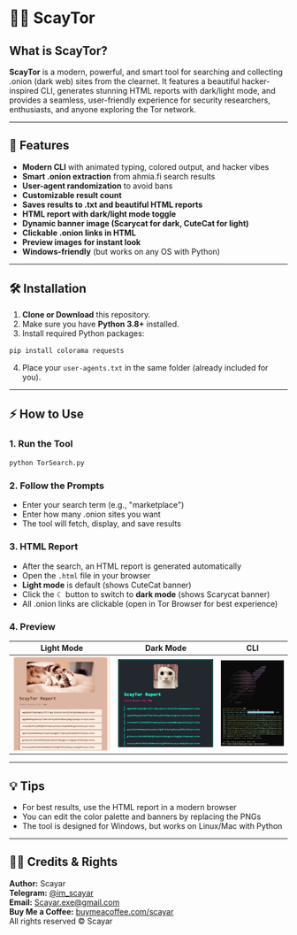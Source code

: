 # 🕵️‍♂️ ScayTor

## What is ScayTor?

**ScayTor** is a modern, powerful, and smart tool for searching and collecting .onion (dark web) sites from the clearnet. It features a beautiful hacker-inspired CLI, generates stunning HTML reports with dark/light mode, and provides a seamless, user-friendly experience for security researchers, enthusiasts, and anyone exploring the Tor network.

---

## 🚀 Features

- **Modern CLI** with animated typing, colored output, and hacker vibes
- **Smart .onion extraction** from ahmia.fi search results
- **User-agent randomization** to avoid bans
- **Customizable result count**
- **Saves results to .txt and beautiful HTML reports**
- **HTML report with dark/light mode toggle**
- **Dynamic banner image (Scarycat for dark, CuteCat for light)**
- **Clickable .onion links in HTML**
- **Preview images for instant look**
- **Windows-friendly** (but works on any OS with Python)

---

## 🛠️ Installation

1. **Clone or Download** this repository.
2. Make sure you have **Python 3.8+** installed.
3. Install required Python packages:

```sh
pip install colorama requests
```

4. Place your `user-agents.txt` in the same folder (already included for you).

---

## ⚡ How to Use

### 1. **Run the Tool**

```sh
python TorSearch.py
```

### 2. **Follow the Prompts**
- Enter your search term (e.g., "marketplace")
- Enter how many .onion sites you want
- The tool will fetch, display, and save results

### 3. **HTML Report**
- After the search, an HTML report is generated automatically
- Open the `.html` file in your browser
- **Light mode** is default (shows CuteCat banner)
- Click the ☾ button to switch to **dark mode** (shows Scarycat banner)
- All .onion links are clickable (open in Tor Browser for best experience)

### 4. **Preview**

| Light Mode | Dark Mode | CLI |
|:---:|:---:|:---:|
| ![Light Preview](Perview1.png) | ![Dark Preview](Perview2.png) | ![CLI Preview](Perview.png) |

---

## 💡 Tips
- For best results, use the HTML report in a modern browser
- You can edit the color palette and banners by replacing the PNGs
- The tool is designed for Windows, but works on Linux/Mac with Python

---

## 🧑‍🎤 Credits & Rights

**Author:** Scayar  
**Telegram:** [@im_scayar](https://t.me/im_scayar)  
**Email:** Scayar.exe@gmail.com  
**Buy Me a Coffee:** [buymeacoffee.com/scayar](https://buymeacoffee.com/scayar)  
All rights reserved © Scayar
